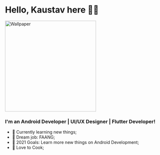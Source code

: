 # Hello, Kaustav here 👋👋
<img align="centre" height="300px" src="https://firebasestorage.googleapis.com/v0/b/chats-ec34c.appspot.com/o/android-developers.svg?alt=media&token=ed62009c-412a-4718-b117-5d53a616f53c" alt="Wallpaper"/>

### I'm an Android Developer | UI/UX Designer | Flutter Developer! 
- 🔭 Currently learning new things;
- 🦾 Dream job: FAANG;
- 🥅 2021 Goals: Learn more new things on Android Development;
- 🥘 Love to Cook;

<br /><br />
